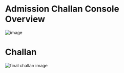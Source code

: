 # Admission Challan Console Overview
![image](https://github.com/SanjeevStephan/WebApp-Sxcran-Challan/blob/master/admission-challan/sample-img/challan-console-white.png)
# Challan 
![final challan image](https://github.com/SanjeevStephan/WebApp-Sxcran-Challan/blob/master/admission-challan/sample-img/sxcran-challan-pin.png)
